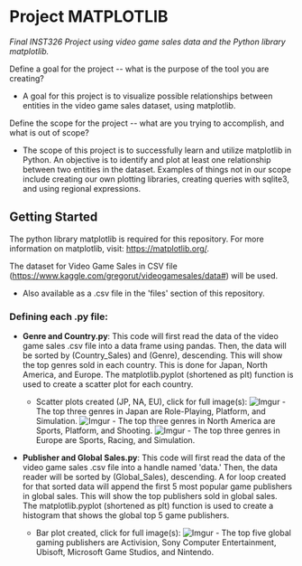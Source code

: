 # Project MATPLOTLIB
*Final INST326 Project using video game sales data and the Python library matplotlib.*

Define a goal for the project -- what is the purpose of the tool you are creating?
- A goal for this project is to visualize possible relationships between entities in the video game sales dataset, using matplotlib.

Define the scope for the project -- what are you trying to accomplish, and what is out of scope?
- The scope of this project is to successfully learn and utilize matplotlib in Python. An objective is to identify and plot at least one relationship between two entities in the dataset. Examples of things not in our scope include creating our own plotting libraries, creating queries with sqlite3, and using regional expressions.

## Getting Started
The python library matplotlib is required for this repository. For more information on matplotlib, visit: https://matplotlib.org/.

The dataset for Video Game Sales in CSV file (https://www.kaggle.com/gregorut/videogamesales/data#) will be used.
- Also available as a .csv file in the 'files' section of this repository.

### Defining each .py file:
- __Genre and Country.py__: This code will first read the data of the video game sales .csv file into a data frame using pandas. Then, the data will be sorted by (Country_Sales) and (Genre), descending. This will show the top genres sold in each country. This is done for Japan, North America, and Europe. The matplotlib.pyplot (shortened as plt) function is used to create a scatter plot for each country.
  - Scatter plots created (JP, NA, EU), click for full image(s):
![Imgur](https://imgur.com/otbcxEv.png)
        - The top three genres in Japan are Role-Playing, Platform, and Simulation.
![Imgur](https://imgur.com/nhFFL9C.png)
        - The top three genres in North America are Sports, Platform, and Shooting.
![Imgur](https://imgur.com/rWi360e.png)
        - The top three genres in Europe are Sports, Racing, and Simulation.

- __Publisher and Global Sales.py__: This code will first read the data of the video game sales .csv file into a handle named 'data.' Then, the data reader will be sorted by (Global_Sales), descending. A for loop created for that sorted data will append the first 5 most popular game publishers in global sales. This will show the top publishers sold in global sales. The matplotlib.pyplot (shortened as plt) function is used to create a histogram that shows the global top 5 game publishers.
  - Bar plot created, click for full image(s):
  ![Imgur](https://imgur.com/rBdxopt/png)
        - The top five global gaming publishers are Activision, Sony Computer Entertainment, Ubisoft, Microsoft Game Studios, and Nintendo.
